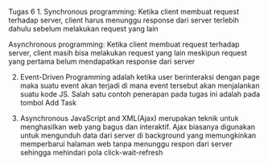 Tugas 6
1. 
   Synchronous programming: Ketika client membuat request terhadap server, client harus menunggu response dari server terlebih dahulu sebelum melakukan request yang lain

   Asynchronous programming: Ketika client membuat request terhadap server, client masih bisa melakukan request yang lain meskipun request yang pertama belum mendapatkan response dari server

2. Event-Driven Programming adalah ketika user berinteraksi dengan page maka suatu event akan terjadi di mana event tersebut akan menjalankan suatu kode JS. Salah satu contoh penerapan pada tugas ini adalah pada tombol Add Task
   
3. Asynchronous JavaScript and XML(Ajax) merupakan teknik untuk menghasilkan web yang bagus dan interaktif. Ajax biasanya digunakan untuk mengunduh data dari server di background yang memungkinkan memperbarui halaman web tanpa menunggu respon dari server sehingga mehindari pola click-wait-refresh